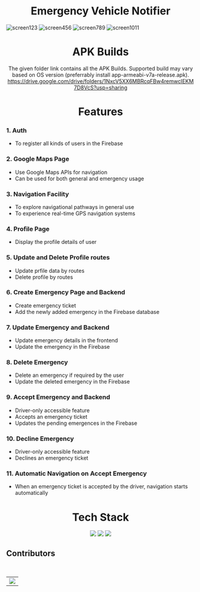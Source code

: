 <div align ="center">
	
# Emergency Vehicle Notifier
</div>

![screen123](https://user-images.githubusercontent.com/56069235/140763070-a8fb6aa9-5865-4a5e-a132-c290488dbadb.png)
![screen456](https://user-images.githubusercontent.com/56069235/140764088-83c983b6-782e-46fe-95c8-63cc68e2ec3d.png)
![screen789](https://user-images.githubusercontent.com/56069235/140764597-0671fc67-b0ed-4088-9a62-066cc8387c62.png)
![screen1011](https://user-images.githubusercontent.com/56069235/140765015-7be65566-d1d3-48a7-bbbb-a9ea4c634029.png)


<div align ="center">

# APK Builds
The given folder link contains all the APK Builds. Supported build may vary based on OS version (preferrably install app-armeabi-v7a-release.apk).
https://drive.google.com/drive/folders/1NxcV5XX6MBRcqFBw4remwcIEKM7D8VcS?usp=sharing
	
# Features
	
	
</div>

### 1. Auth
- To register all kinds of users in the Firebase

### 2. Google Maps Page
- Use Google Maps APIs for navigation
- Can be used for both general and emergency usage

### 3. Navigation Facility
- To explore navigational pathways in general use
- To experience real-time GPS navigation systems

### 4. Profile Page
- Display the profile details of user

### 5. Update and Delete Profile routes
- Update prfile data by routes
- Delete profile by routes

### 6. Create Emergency Page and Backend
- Create emergency ticket
- Add the newly added emergency in the Firebase database

### 7. Update Emergency and Backend
- Update emergency details in the frontend
- Update the emergency in the Firebase

### 8. Delete Emergency
- Delete an emergency if required by the user
- Update the deleted emergency in the Firebase

### 9. Accept Emergency and Backend
- Driver-only accessible feature
- Accepts an emergency ticket
- Updates the pending emergences in the Firebase 

### 10. Decline Emergency
- Driver-only accessible feature
- Declines an emergency ticket

### 11. Automatic Navigation on Accept Emergency
- When an emergency ticket is accepted by the driver, navigation starts automatically


 <div align= center>

# Tech Stack

</div>
<div align ="center">
<img src="https://img.icons8.com/color/48/000000/dart.png"/>
<img src="https://img.icons8.com/color/48/000000/flutter.png"/>
<img src="https://img.icons8.com/color/50/000000/firebase.png"/>

</div>

## Contributors

<br/>
<table>
	<tr>
		<td>
			<a href="https://github.com/kunaljain0212/Emergency-Vehicle-Notifier/graphs/contributors">
  <img src="https://contrib.rocks/image?repo=kunaljain0212/Emergency-Vehicle-Notifier" />
</a>
		</td>
	</tr>
</table>


